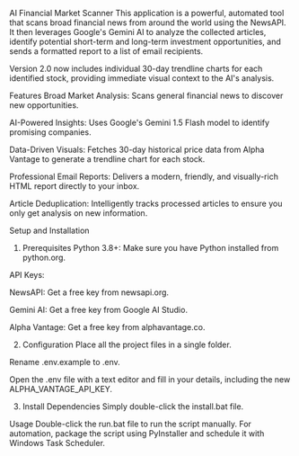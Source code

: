 AI Financial Market Scanner
This application is a powerful, automated tool that scans broad financial news from around the world using the NewsAPI. It then leverages Google's Gemini AI to analyze the collected articles, identify potential short-term and long-term investment opportunities, and sends a formatted report to a list of email recipients.

Version 2.0 now includes individual 30-day trendline charts for each identified stock, providing immediate visual context to the AI's analysis.

Features
Broad Market Analysis: Scans general financial news to discover new opportunities.

AI-Powered Insights: Uses Google's Gemini 1.5 Flash model to identify promising companies.

Data-Driven Visuals: Fetches 30-day historical price data from Alpha Vantage to generate a trendline chart for each stock.

Professional Email Reports: Delivers a modern, friendly, and visually-rich HTML report directly to your inbox.

Article Deduplication: Intelligently tracks processed articles to ensure you only get analysis on new information.

Setup and Installation
1. Prerequisites
Python 3.8+: Make sure you have Python installed from python.org.

API Keys:

NewsAPI: Get a free key from newsapi.org.

Gemini AI: Get a free key from Google AI Studio.

Alpha Vantage: Get a free key from alphavantage.co.

2. Configuration
Place all the project files in a single folder.

Rename .env.example to .env.

Open the .env file with a text editor and fill in your details, including the new ALPHA_VANTAGE_API_KEY.

3. Install Dependencies
Simply double-click the install.bat file.

Usage
Double-click the run.bat file to run the script manually. For automation, package the script using PyInstaller and schedule it with Windows Task Scheduler.